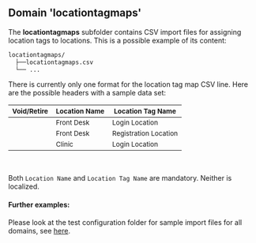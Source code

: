 ## Domain 'locationtagmaps'
The **locationtagmaps** subfolder contains CSV import files for assigning location tags to locations.
This is a possible example of its content:
```bash
locationtagmaps/
  ├──locationtagmaps.csv
  └── ...
```
There is currently only one format for the location tag map CSV line.
Here are the possible headers with a sample data set:

| <sub>Void/Retire</sub> | <sub>Location Name</sub> | <sub>Location Tag Name    </sub> |
|---------------------|--------------------------|----------------------------------|
| <sub>           </sub> | <sub>Front Desk   </sub> | <sub>Login Location       </sub> |
| <sub>           </sub> | <sub>Front Desk   </sub> | <sub>Registration Location</sub> |
| <sub>           </sub> | <sub>Clinic       </sub> | <sub>Login Location       </sub> |

<br/>

Both `Location Name` and `Location Tag Name` are mandatory. Neither is localized.

#### Further examples:
Please look at the test configuration folder for sample import files for all domains, see
[here](../api/src/test/resources/testAppDataDir/configuration).